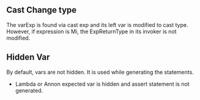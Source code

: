 ## Cast Change type

The varExp is found via cast exp and its left var is modified to cast type. However, 
if expression is Mi, the ExpReturnType in its invoker is not modified.   

## Hidden Var

By default, vars are not hidden. It is used while generating the statements.

  - Lambda or Annon expected var is hidden and assert statement is not generated.